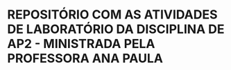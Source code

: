 # REPOSITÓRIO COM AS ATIVIDADES DE LABORATÓRIO DA DISCIPLINA DE AP2 - MINISTRADA PELA PROFESSORA ANA PAULA

